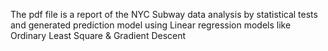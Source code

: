 The pdf file is a report of the NYC Subway data analysis by statistical
tests and generated prediction model using Linear regression models like
Ordinary Least Square & Gradient Descent
